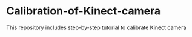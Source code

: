 # Calibration-of-Kinect-camera
This repository includes step-by-step tutorial to calibrate Kinect camera
